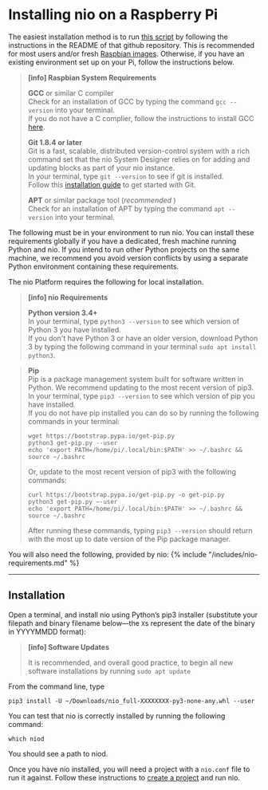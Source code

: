 # Installing nio on a <span class="allow-caps">Raspberry Pi</span>

The easiest installation method is to run [this script](https://github.com/niolabs/nio_install) by following the instructions in the README of that github repository. This is recommended for most users and/or fresh [Raspbian images](https://www.raspberrypi.org/downloads/raspbian/). Otherwise, if you have an existing environment set up on your Pi, follow the instructions below.

> **[info] <span class="allow-caps">Raspbian</span> System Requirements**
>
> **GCC** or similar C compiler<br />
> Check for an installation of GCC by typing the command `gcc --version` into your terminal.<br>
> If you do not have a C complier, follow the instructions to install GCC [here](https://gcc.gnu.org/wiki/InstallingGCC).
>
> **Git 1.8.4 or later**<br />
>    Git is a fast, scalable, distributed version-control system with a rich command set that the nio System Designer relies on for adding and updating blocks as part of your nio instance.<br />
>    In your terminal, type `git --version` to see if git is installed.<br>
>    Follow this [installation guide](https://git-scm.com/book/en/v2/Getting-Started-Installing-Git) to get started with Git.
>
> **APT** or similar package tool (_recommended_ )<br />
> Check for an installation of APT by typing the command `apt --version` into your terminal.
>

The following must be in your environment to run nio. You can install these requirements globally if you have a dedicated, fresh machine running Python and nio. If you intend to run other Python projects on the same machine, we recommend you avoid version conflicts by using a separate Python environment containing these requirements.

The nio Platform requires the following for local installation.
> **[info] nio Requirements**
>
> **Python version 3.4+**<br />
>    In your terminal, type `python3 --version` to see which version of Python 3 you have installed.<br>
>    If you don't have Python 3 or have an older version, download Python 3 by typing the following command in your terminal `sudo apt install python3`.<br>

> **Pip**<br />
>    Pip is a package management system built for software written in Python. We recommend updating to the most recent version of pip3.<br>
>    In your terminal, type `pip3 --version` to see which version of pip you have installed.<br>
>    If you do not have pip installed you can do so by running the following commands in your terminal:<br> 
>```
>wget https://bootstrap.pypa.io/get-pip.py
>python3 get-pip.py --user
>echo 'export PATH=/home/pi/.local/bin:$PATH' >> ~/.bashrc && source ~/.bashrc
>```
>    Or, update to the most recent version of pip3 with the following commands: 
>```
>curl https://bootstrap.pypa.io/get-pip.py -o get-pip.py
>python3 get-pip.py —-user
>echo 'export PATH=/home/pi/.local/bin:$PATH' >> ~/.bashrc && source ~/.bashrc
>```
>   After running these commands, typing `pip3 --version` should return with the most up to date version of the Pip package manager.
>


You will also need the following, provided by nio:
{% include "/includes/nio-requirements.md" %}

---
## Installation

Open a terminal, and install nio using Python’s pip3 installer (substitute your filepath and binary filename below—the `X`s represent the date of the binary in YYYYMMDD format):

> **[info] Software Updates**
>
> It is recommended, and overall good practice, to begin all new software installations by running `sudo apt update`

From the command line, type
```
pip3 install -U ~/Downloads/nio_full-XXXXXXXX-py3-none-any.whl --user
```
You can test that nio is correctly installed by running the following command:
```
which niod
```
You should see a path to niod.

Once you have nio installed, you will need a project with a `nio.conf` file to run it against. Follow these instructions to [create a project](/running-nio) and run nio.
